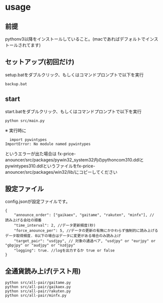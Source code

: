# usage

## 前提
pythonv3以降をインストールしていること。(macであればデフォルトでインストールされてます)

## セットアップ(初回だけ)
setup.batをダブルクリック、もしくはコマンドプロンプトで以下を実行
```
backup.bat
```


## start
start.batをダブルクリック、もしくはコマンドプロンプトで以下を実行
```
python src/main.py
```

※ 実行時に
```
  import pywintypes
ImportError: No module named pywintypes
```
というエラーが出た場合は fx-price-anouncer/src/packages/pywin32_system32内のpythoncom310.ddlとpywintypes310.ddlというファイルをfx-price-anouncer/src/packages/win32/lib/にコピーしてください


## 設定ファイル
config.jsonが設定ファイルです。
```
{
    "announce_order": ["gaikaex", "gaitame", "rakuten", "minfx"], // 読み上げる会社の順番
    "time_interval": 2, //データ更新頻度(秒)
    "force_anounce_per": 5, //データの更新の有無にかかわらず強制的に読み上げるデータ取得頻度. 0以下の場合はデータに変更がある場合のみ読み上げ
    "target_pair": "usdjpy", // 対象の通過ペア, "usdjpy" or "eurjpy" or "gbpjpy" or "audjpy" or "nzdjpy"
    "logging": true. //logを出力するか true or false
}
```

## 全通貨読み上げ(テスト用)
```
python src/all-pair/gaitame.py
python src/all-pair/gaikaex.py
python src/all-pair/rakuten.py
python src/all-pair/minfx.py
```
